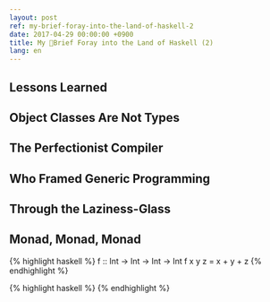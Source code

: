 ```yaml
---
layout: post
ref: my-brief-foray-into-the-land-of-haskell-2
date: 2017-04-29 00:00:00 +0900
title: My Brief Foray into the Land of Haskell (2)
lang: en
---
```


## Lessons Learned

## Object Classes Are Not Types

## The Perfectionist Compiler

## Who Framed Generic Programming

## Through the Laziness-Glass

## Monad, Monad, Monad

{% highlight haskell %}
f :: Int -> Int -> Int -> Int
f x y z = x + y + z
{% endhighlight %}

{% highlight haskell %}
{% endhighlight %}